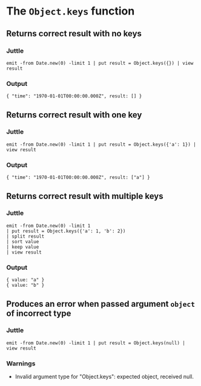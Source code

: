 The `Object.keys` function
=============================

Returns correct result with no keys
----------------------

### Juttle

    emit -from Date.new(0) -limit 1 | put result = Object.keys({}) | view result

### Output

    { "time": "1970-01-01T00:00:00.000Z", result: [] }

Returns correct result with one key
----------------------

### Juttle

    emit -from Date.new(0) -limit 1 | put result = Object.keys({'a': 1}) | view result

### Output

    { "time": "1970-01-01T00:00:00.000Z", result: ["a"] }

Returns correct result with multiple keys
----------------------

### Juttle

    emit -from Date.new(0) -limit 1
    | put result = Object.keys({'a': 1, 'b': 2})
    | split result
    | sort value
    | keep value
    | view result

### Output

    { value: "a" }
    { value: "b" }

Produces an error when passed argument `object` of incorrect type
-----------------------------------------------------------------

### Juttle

    emit -from Date.new(0) -limit 1 | put result = Object.keys(null) | view result

### Warnings

  * Invalid argument type for "Object.keys": expected object, received null.
